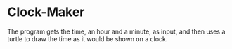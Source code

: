 # Clock-Maker
The program gets the time, an hour and a minute, as input, and then uses a turtle to draw the time as it would be shown on a clock.
